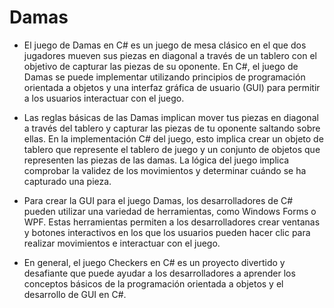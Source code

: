 # Damas

- El juego de Damas en C# es un juego de mesa clásico en el que dos jugadores mueven sus piezas en diagonal a través de un tablero con el objetivo de capturar las piezas de su oponente. En C#, el juego de Damas se puede implementar utilizando principios de programación orientada a objetos y una interfaz gráfica de usuario (GUI) para permitir a los usuarios interactuar con el juego.

- Las reglas básicas de las Damas implican mover tus piezas en diagonal a través del tablero y capturar las piezas de tu oponente saltando sobre ellas. En la implementación C# del juego, esto implica crear un objeto de tablero que represente el tablero de juego y un conjunto de objetos que representen las piezas de las damas. La lógica del juego implica comprobar la validez de los movimientos y determinar cuándo se ha capturado una pieza.

- Para crear la GUI para el juego Damas, los desarrolladores de C# pueden utilizar una variedad de herramientas, como Windows Forms o WPF. Estas herramientas permiten a los desarrolladores crear ventanas y botones interactivos en los que los usuarios pueden hacer clic para realizar movimientos e interactuar con el juego.

- En general, el juego Checkers en C# es un proyecto divertido y desafiante que puede ayudar a los desarrolladores a aprender los conceptos básicos de la programación orientada a objetos y el desarrollo de GUI en C#.

